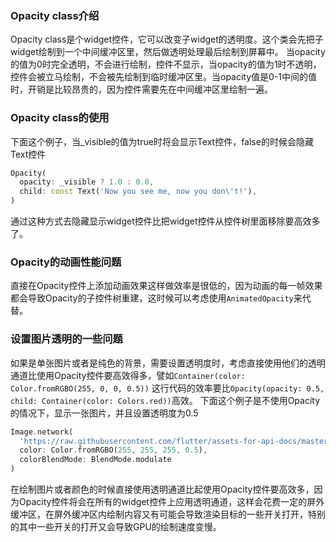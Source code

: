 ### Opacity class介绍
Opacity class是个widget控件，它可以改变子widget的透明度。这个类会先把子widget绘制到一个中间缓冲区里，然后做透明处理最后绘制到屏幕中。
当opacity的值为0时完全透明，不会进行绘制，控件不显示，当opacity的值为1时不透明，控件会被立马绘制，不会被先绘制到临时缓冲区里。当opacity值是0-1中间的值时，开销是比较昂贵的，因为控件需要先在中间缓冲区里绘制一遍。

### Opacity class的使用
下面这个例子，当_visible的值为true时将会显示Text控件，false的时候会隐藏Text控件
```dart
Opacity(
  opacity: _visible ? 1.0 : 0.0,
  child: const Text('Now you see me, now you don\'t!'),
)
```
通过这种方式去隐藏显示widget控件比把widget控件从控件树里面移除要高效多了。

### Opacity的动画性能问题
直接在Opacity控件上添加动画效果这样做效率是很低的，因为动画的每一帧效果都会导致Opacity的子控件树重建，这时候可以考虑使用`AnimatedOpacity`来代替。

### 设置图片透明的一些问题
如果是单张图片或者是纯色的背景，需要设置透明度时，考虑直接使用他们的透明通道比使用Opacity控件要高效得多，譬如`Container(color: Color.fromRGBO(255, 0, 0, 0.5))` 这行代码的效率要比`Opacity(opacity: 0.5, child: Container(color: Colors.red))`高效。
下面这个例子是不使用Opacity的情况下，显示一张图片，并且设置透明度为0.5
```dart
Image.network(
  'https://raw.githubusercontent.com/flutter/assets-for-api-docs/master/packages/diagrams/assets/blend_mode_destination.jpeg',
  color: Color.fromRGBO(255, 255, 255, 0.5),
  colorBlendMode: BlendMode.modulate
)
```
在绘制图片或者颜色的时候直接使用透明通道比起使用Opacity控件要高效多，因为Opacity控件将会在所有的widget控件上应用透明通道，这样会花费一定的屏外缓冲区，在屏外缓冲区内绘制内容又有可能会导致渲染目标的一些开关打开，特别的其中一些开关的打开又会导致GPU的绘制速度变慢。
